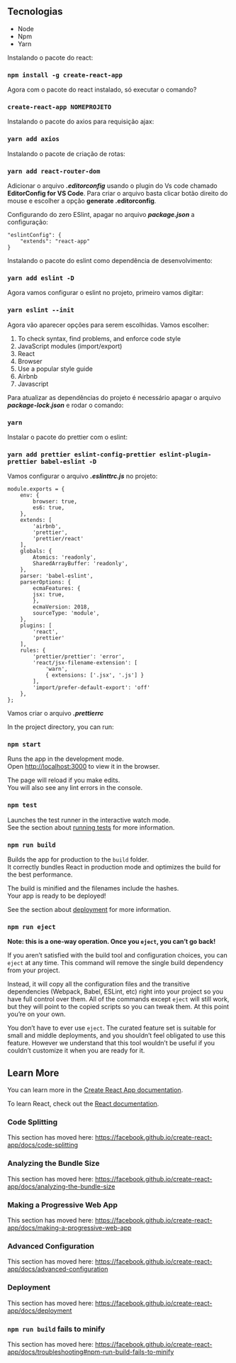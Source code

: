 ## Tecnologias

- Node
- Npm
- Yarn

Instalando o pacote do react:

### `npm install -g create-react-app`

Agora com o pacote do react instalado, só executar o comando?

### `create-react-app NOMEPROJETO`

Instalando o pacote do axios para requisição ajax:

### `yarn add axios`

Instalando o pacote de criação de rotas:

### `yarn add react-router-dom`

Adicionar o arquivo **_.editorconfig_** usando o plugin do Vs code chamado **EditorConfig for VS Code**. Para criar o arquivo basta clicar botão direito do mouse e escolher a opção **generate .editorconfig**.

Configurando do zero ESlint, apagar no arquivo **_package.json_** a configuração:

    "eslintConfig": {
        "extends": "react-app"
    }

Instalando o pacote do eslint como dependência de desenvolvimento:

### `yarn add eslint -D`

Agora vamos configurar o eslint no projeto, primeiro vamos digitar:

### `yarn eslint --init`

Agora vão aparecer opções para serem escolhidas. Vamos escolher:

1. To check syntax, find problems, and enforce code style
2. JavaScript modules (import/export)
3. React
4. Browser
5. Use a popular style guide
6. Airbnb
7. Javascript

Para atualizar as dependências do projeto é necessário apagar o arquivo **_package-lock.json_** e rodar o comando:

### `yarn`

Instalar o pacote do prettier com o eslint:

### `yarn add prettier eslint-config-prettier eslint-plugin-prettier babel-eslint -D`

Vamos configurar o arquivo **_.eslinttrc.js_** no projeto:

    module.exports = {
        env: {
            browser: true,
            es6: true,
        },
        extends: [
            'airbnb',
            'prettier',
            'prettier/react'
        ],
        globals: {
            Atomics: 'readonly',
            SharedArrayBuffer: 'readonly',
        },
        parser: 'babel-eslint',
        parserOptions: {
            ecmaFeatures: {
            jsx: true,
            },
            ecmaVersion: 2018,
            sourceType: 'module',
        },
        plugins: [
            'react',
            'prettier'
        ],
        rules: {
            'prettier/prettier': 'error',
            'react/jsx-filename-extension': [
                'warn',
                { extensions: ['.jsx', '.js'] }
            ],
            'import/prefer-default-export': 'off'
        },
    };

Vamos criar o arquivo **_.prettierrc_**

In the project directory, you can run:

### `npm start`

Runs the app in the development mode.<br>
Open [http://localhost:3000](http://localhost:3000) to view it in the browser.

The page will reload if you make edits.<br>
You will also see any lint errors in the console.

### `npm test`

Launches the test runner in the interactive watch mode.<br>
See the section about [running tests](https://facebook.github.io/create-react-app/docs/running-tests) for more information.

### `npm run build`

Builds the app for production to the `build` folder.<br>
It correctly bundles React in production mode and optimizes the build for the best performance.

The build is minified and the filenames include the hashes.<br>
Your app is ready to be deployed!

See the section about [deployment](https://facebook.github.io/create-react-app/docs/deployment) for more information.

### `npm run eject`

**Note: this is a one-way operation. Once you `eject`, you can’t go back!**

If you aren’t satisfied with the build tool and configuration choices, you can `eject` at any time. This command will remove the single build dependency from your project.

Instead, it will copy all the configuration files and the transitive dependencies (Webpack, Babel, ESLint, etc) right into your project so you have full control over them. All of the commands except `eject` will still work, but they will point to the copied scripts so you can tweak them. At this point you’re on your own.

You don’t have to ever use `eject`. The curated feature set is suitable for small and middle deployments, and you shouldn’t feel obligated to use this feature. However we understand that this tool wouldn’t be useful if you couldn’t customize it when you are ready for it.

## Learn More

You can learn more in the [Create React App documentation](https://facebook.github.io/create-react-app/docs/getting-started).

To learn React, check out the [React documentation](https://reactjs.org/).

### Code Splitting

This section has moved here: https://facebook.github.io/create-react-app/docs/code-splitting

### Analyzing the Bundle Size

This section has moved here: https://facebook.github.io/create-react-app/docs/analyzing-the-bundle-size

### Making a Progressive Web App

This section has moved here: https://facebook.github.io/create-react-app/docs/making-a-progressive-web-app

### Advanced Configuration

This section has moved here: https://facebook.github.io/create-react-app/docs/advanced-configuration

### Deployment

This section has moved here: https://facebook.github.io/create-react-app/docs/deployment

### `npm run build` fails to minify

This section has moved here: https://facebook.github.io/create-react-app/docs/troubleshooting#npm-run-build-fails-to-minify
